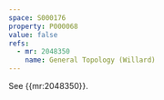 ```yaml
---
space: S000176
property: P000068
value: false
refs:
  - mr: 2048350
    name: General Topology (Willard)
---
```


See {{mr:2048350}}.
